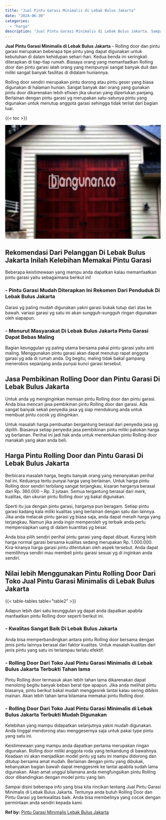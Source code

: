 ```yaml
---
title: "Jual Pintu Garasi Minimalis di Lebak Bulus Jakarta"
date: "2024-06-30"
categories: 
  - "harga"
description: "Jual Pintu Garasi Minimalis di Lebak Bulus Jakarta. Sampai disini beberapa info yang bisa kita rincikan tentang Jual Pintu Garasi Minimalis di Lebak Bulus Ja..."
---
```


**Jual Pintu Garasi Minimalis di Lebak Bulus Jakarta** – Rolling door dan pintu garasi merupakan beberapa tipe pintu yang dapat digunakan untuk kebutuhan di dalam kehidupan sehari-hari. Kedua benda ini seringkali diterapkan di tiap-tiap rumah. Biasaya orang yang memanfaatkan Rolling door dan pintu garasi ialah orang yang mempunyai sangat banyak duit dan miliki sangat banyak fasilitas di didalam huniannya.

Rolling door sendiri merupakan pintu dorong atau pintu geser yang biasa digunakan di halaman hunian. Sangat banyak dari orang yang gunakan pintu door dikarenakan lebih efisien jika ukuran yang diperlukan panjang. Berlainan dengan pintu garasi yg merupakan satu-satunya pintu yang digunakan untuk menutup anggota garasi sehingga tidak terliat dari bagian luar.

{{< toc >}}

![Jual Pintu Garasi Minimalis di Lebak Bulus Jakarta](/images/pintu-garasi-32.png)

## Rekomendasi Dari Pelanggan Di Lebak Bulus Jakarta Inilah Kelebihan Memakai Pintu Garasi

Beberapa keistimewaan yang mampu anda dapatkan kalau memanfaatkan pintu garasi yaitu sebagaimana berikut ini!

### \- Pintu Garasi Mudah Diterapkan Ini Rekomen Dari Penduduk Di Lebak Bulus Jakarta

Garasi yg paling mudah digunakan yakni garasi bukak tutup dari atas ke bawah. variasi garasi yg satu ini akan sungguh-sungguh ringan digunakan oleh siapapun.

### \- Menurut Masyarakat Di Lebak Bulus Jakarta Pintu Garasi Dapat Bebas Maling

Bagian keunggulan yg paling utama bersama pakai pintu garasi yaitu anti maling. Menggunakan pintu garasi akan dapat menutup rapat anggota garasi yg ada di rumah anda. Dg begitu, maling tidak bakal gampang menerobos sepanjang anda punyai kunci garasi tersebut.

## Jasa Pembikinan Rolling Door dan Pintu Garasi Di Lebak Bulus Jakarta

Untuk anda yg menginginkan memsan pintu Rolling door dan pintu garasi. Anda bisa mencari jasa pembikinan pintu Rolling door dan garasi. Ada sangat banyak sekali penyedia jasa yg siap mendukung anda untuk membuat pintu cocok yg diinginkan.

Untuk masalah harga pembuatan bergantung berasal dari penyedia jasa yg dipilih. Biasanya setiap penyedia jasa pembikinan pintu miliki patokan harga yg berlainan. Perihal ini jadi hak anda untuk menentukan pintu Rolling door manakah yang akan anda beli.

## Harga Pintu Rolling Door dan Pintu Garasi Di Lebak Bulus Jakarta

Berbicara masalah harga, begitu banyak orang yang menanyakan perihal hal ini. Keduanya tentu punyai harga yang berlainan. Untuk harga pintu Rolling door sendiri terbilang sangat terjangkau, kisaran harganya berasal dari Rp. 360.000 – Rp. 3 jutaan. Semua tergantung berasal dari merk, kualitas, dan ukuran pintu Rolling door yg bakal digunakan.

Sperti itu jua dengan pintu garasi, harganya pun beragam. Setiap pintu garasi kadang kala miliki kualitas yang berlainan dengan satu dan lainnya. Jika anda melacak pintu garasi yg biasa saja, anda dapat meraih harga yang terjangkau. Namun jika anda ingin memperoleh yg terbaik anda perlu mempersiapkan uang di dalam kuantitas yg besar.

Anda bisa pilih sendiri perihal pintu garasi yang dapat dibuat. Kurang lebih harga normal garasi bersama kualitas sedang merupakan Rp. 1.000.000. Kira-kiranya harga garasi pintu ditentukan oleh aspek tersebut. Anda dapat memilihnya sendiri mau membeli pintu garasi sesuai yg di inginkan anda sendiri.

## Nilai lebih Menggunakan Pintu Rolling Door Dari Toko Jual Pintu Garasi Minimalis di Lebak Bulus Jakarta

{{< table-tables table="table2" >}}

Adapun lebih dari satu keunggulan yg dapat anda dapatkan apabila manfaatkan pintu Rolling door seperti berikut ini.

### \- Kwalitas Sangat Baik Di Lebak Bulus Jakarta

Anda bisa memperbandingkan antara pintu Rolling door bersama dengan jenis pintu lainnya berasal dari faktor kualitas. Untuk masalah kualitas dari jenis pintu yang satu ini terlampau terlalu efektif.

### \- Rolling Door Dari Toko Jual Pintu Garasi Minimalis di Lebak Bulus Jakarta Terbukti Tahan lama

Pintu Rolling door termasuk akan lebih tahan lama dikarenakan dapat menolong begitu banyak beban berat tipe apapun. Jika anda melihat pintu biasanya, pintu berikut bakal mudah menggesrek lantai kalau sering dibikin mainan. Akan lebih tahan lama bilamana memakai pintu Rolling door.

### \- Rolling Door Dari Toko Jual Pintu Garasi Minimalis di Lebak Bulus Jakarta Terbukti Mudah Digunakan

Kelebihan yang mampu didapatkan selanjutnya yakni mudah digunakan. Anda tinggal mendorong atau menggesernya saja untuk pakai type pintu yang satu ini.

Keistimewaan yang mampu anda dapatkan pertama merupakan ringan digunakan. Rolling door miliki anggota roda yang terkandung di bawahnya. Keadaan ini akan menjadikan model pintu yg satu ini mampu didorong dan ditutup bersama amat mudah. Berlainan dengan pintu yang dibukak, kebanyakan bagian bawah dapat menggesrek ke lantai apabila sudah lama digunakan. Akan amat unggul bilamana anda mengfungsikan pintu Rolling door dibandingkan dengan model pintu yang lain.

Sampai disini beberapa info yang bisa kita rincikan tentang Jual Pintu Garasi Minimalis di Lebak Bulus Jakarta. Tentunya anda butuh Rolling Door dan Pintu Garasi yg berkwalitas baik. Anda bisa membelinya yang cocok dengan permintaan anda sendiri kepada kami.

**Ref by:** [Pintu Garasi Minimalis Lebak Bulus Jakarta](https://id.wikipedia.org/wiki/Pintu)
